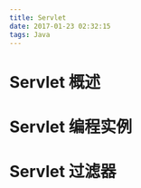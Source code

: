 ```yaml
---
title: Servlet
date: 2017-01-23 02:32:15
tags: Java
---
```

# Servlet 概述

# Servlet 编程实例

# Servlet 过滤器